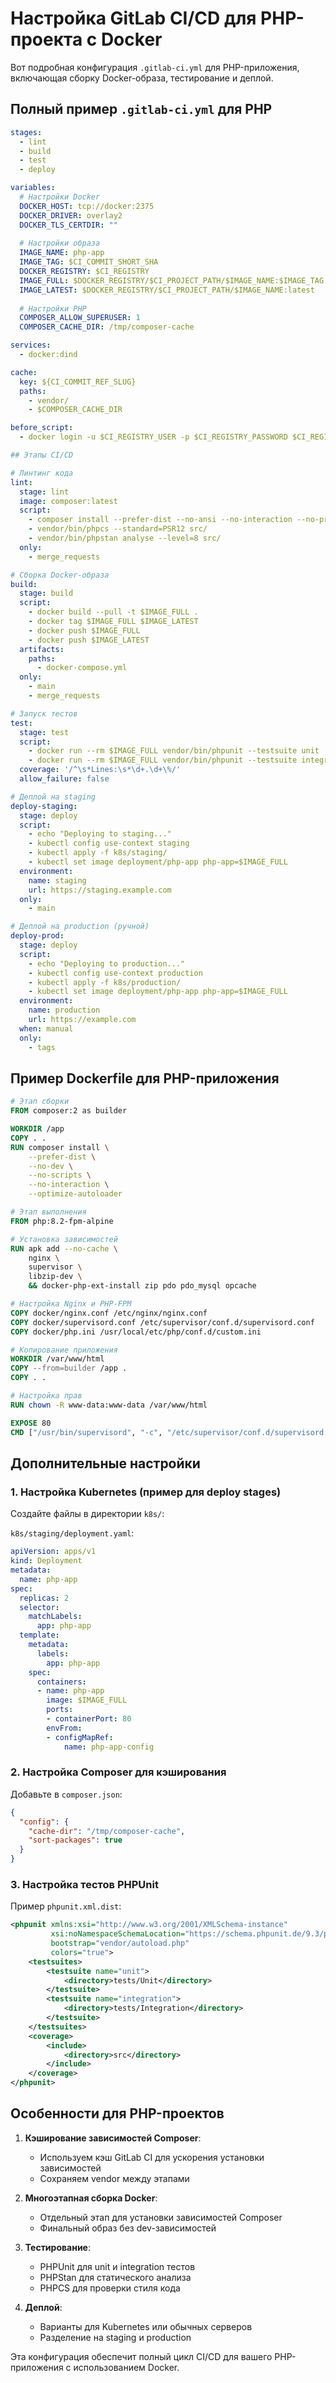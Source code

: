 # Настройка GitLab CI/CD для PHP-проекта с Docker

Вот подробная конфигурация `.gitlab-ci.yml` для PHP-приложения, включающая сборку Docker-образа, тестирование и деплой.

## Полный пример `.gitlab-ci.yml` для PHP

```yaml
stages:
  - lint
  - build
  - test
  - deploy

variables:
  # Настройки Docker
  DOCKER_HOST: tcp://docker:2375
  DOCKER_DRIVER: overlay2
  DOCKER_TLS_CERTDIR: ""
  
  # Настройки образа
  IMAGE_NAME: php-app
  IMAGE_TAG: $CI_COMMIT_SHORT_SHA
  DOCKER_REGISTRY: $CI_REGISTRY
  IMAGE_FULL: $DOCKER_REGISTRY/$CI_PROJECT_PATH/$IMAGE_NAME:$IMAGE_TAG
  IMAGE_LATEST: $DOCKER_REGISTRY/$CI_PROJECT_PATH/$IMAGE_NAME:latest
  
  # Настройки PHP
  COMPOSER_ALLOW_SUPERUSER: 1
  COMPOSER_CACHE_DIR: /tmp/composer-cache

services:
  - docker:dind

cache:
  key: ${CI_COMMIT_REF_SLUG}
  paths:
    - vendor/
    - $COMPOSER_CACHE_DIR

before_script:
  - docker login -u $CI_REGISTRY_USER -p $CI_REGISTRY_PASSWORD $CI_REGISTRY

## Этапы CI/CD

# Линтинг кода
lint:
  stage: lint
  image: composer:latest
  script:
    - composer install --prefer-dist --no-ansi --no-interaction --no-progress --no-scripts
    - vendor/bin/phpcs --standard=PSR12 src/
    - vendor/bin/phpstan analyse --level=8 src/
  only:
    - merge_requests

# Сборка Docker-образа
build:
  stage: build
  script:
    - docker build --pull -t $IMAGE_FULL .
    - docker tag $IMAGE_FULL $IMAGE_LATEST
    - docker push $IMAGE_FULL
    - docker push $IMAGE_LATEST
  artifacts:
    paths:
      - docker-compose.yml
  only:
    - main
    - merge_requests

# Запуск тестов
test:
  stage: test
  script:
    - docker run --rm $IMAGE_FULL vendor/bin/phpunit --testsuite unit
    - docker run --rm $IMAGE_FULL vendor/bin/phpunit --testsuite integration
  coverage: '/^\s*Lines:\s*\d+.\d+\%/'
  allow_failure: false

# Деплой на staging
deploy-staging:
  stage: deploy
  script:
    - echo "Deploying to staging..."
    - kubectl config use-context staging
    - kubectl apply -f k8s/staging/
    - kubectl set image deployment/php-app php-app=$IMAGE_FULL
  environment:
    name: staging
    url: https://staging.example.com
  only:
    - main

# Деплой на production (ручной)
deploy-prod:
  stage: deploy
  script:
    - echo "Deploying to production..."
    - kubectl config use-context production
    - kubectl apply -f k8s/production/
    - kubectl set image deployment/php-app php-app=$IMAGE_FULL
  environment:
    name: production
    url: https://example.com
  when: manual
  only:
    - tags
```

## Пример Dockerfile для PHP-приложения

```dockerfile
# Этап сборки
FROM composer:2 as builder

WORKDIR /app
COPY . .
RUN composer install \
    --prefer-dist \
    --no-dev \
    --no-scripts \
    --no-interaction \
    --optimize-autoloader

# Этап выполнения
FROM php:8.2-fpm-alpine

# Установка зависимостей
RUN apk add --no-cache \
    nginx \
    supervisor \
    libzip-dev \
    && docker-php-ext-install zip pdo pdo_mysql opcache

# Настройка Nginx и PHP-FPM
COPY docker/nginx.conf /etc/nginx/nginx.conf
COPY docker/supervisord.conf /etc/supervisor/conf.d/supervisord.conf
COPY docker/php.ini /usr/local/etc/php/conf.d/custom.ini

# Копирование приложения
WORKDIR /var/www/html
COPY --from=builder /app .
COPY . .

# Настройка прав
RUN chown -R www-data:www-data /var/www/html

EXPOSE 80
CMD ["/usr/bin/supervisord", "-c", "/etc/supervisor/conf.d/supervisord.conf"]
```

## Дополнительные настройки

### 1. Настройка Kubernetes (пример для deploy stages)

Создайте файлы в директории `k8s/`:

`k8s/staging/deployment.yaml`:
```yaml
apiVersion: apps/v1
kind: Deployment
metadata:
  name: php-app
spec:
  replicas: 2
  selector:
    matchLabels:
      app: php-app
  template:
    metadata:
      labels:
        app: php-app
    spec:
      containers:
      - name: php-app
        image: $IMAGE_FULL
        ports:
        - containerPort: 80
        envFrom:
        - configMapRef:
            name: php-app-config
```

### 2. Настройка Composer для кэширования

Добавьте в `composer.json`:
```json
{
  "config": {
    "cache-dir": "/tmp/composer-cache",
    "sort-packages": true
  }
}
```

### 3. Настройка тестов PHPUnit

Пример `phpunit.xml.dist`:
```xml
<phpunit xmlns:xsi="http://www.w3.org/2001/XMLSchema-instance"
         xsi:noNamespaceSchemaLocation="https://schema.phpunit.de/9.3/phpunit.xsd"
         bootstrap="vendor/autoload.php"
         colors="true">
    <testsuites>
        <testsuite name="unit">
            <directory>tests/Unit</directory>
        </testsuite>
        <testsuite name="integration">
            <directory>tests/Integration</directory>
        </testsuite>
    </testsuites>
    <coverage>
        <include>
            <directory>src</directory>
        </include>
    </coverage>
</phpunit>
```

## Особенности для PHP-проектов

1. **Кэширование зависимостей Composer**:
   - Используем кэш GitLab CI для ускорения установки зависимостей
   - Сохраняем vendor между этапами

2. **Многоэтапная сборка Docker**:
   - Отдельный этап для установки зависимостей Composer
   - Финальный образ без dev-зависимостей

3. **Тестирование**:
   - PHPUnit для unit и integration тестов
   - PHPStan для статического анализа
   - PHPCS для проверки стиля кода

4. **Деплой**:
   - Варианты для Kubernetes или обычных серверов
   - Разделение на staging и production

Эта конфигурация обеспечит полный цикл CI/CD для вашего PHP-приложения с использованием Docker.